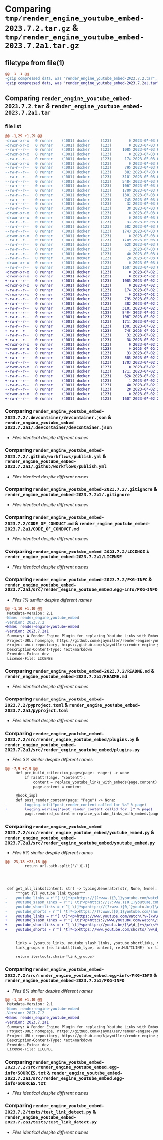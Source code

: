 # Comparing `tmp/render_engine_youtube_embed-2023.7.2.tar.gz` & `tmp/render_engine_youtube_embed-2023.7.2a1.tar.gz`

## filetype from file(1)

```diff
@@ -1 +1 @@
-gzip compressed data, was "render_engine_youtube_embed-2023.7.2.tar", last modified: Mon Jul  3 00:09:57 2023, max compression
+gzip compressed data, was "render_engine_youtube_embed-2023.7.2a1.tar", last modified: Sun Jul  2 23:28:50 2023, max compression
```

## Comparing `render_engine_youtube_embed-2023.7.2.tar` & `render_engine_youtube_embed-2023.7.2a1.tar`

### file list

```diff
@@ -1,29 +1,29 @@
-drwxr-xr-x   0 runner    (1001) docker     (123)        0 2023-07-03 00:09:57.200576 render_engine_youtube_embed-2023.7.2/
-drwxr-xr-x   0 runner    (1001) docker     (123)        0 2023-07-03 00:09:57.200576 render_engine_youtube_embed-2023.7.2/.devcontainer/
--rw-r--r--   0 runner    (1001) docker     (123)     1085 2023-07-03 00:09:39.000000 render_engine_youtube_embed-2023.7.2/.devcontainer/devcontainer.json
-drwxr-xr-x   0 runner    (1001) docker     (123)        0 2023-07-03 00:09:57.200576 render_engine_youtube_embed-2023.7.2/.github/
--rw-r--r--   0 runner    (1001) docker     (123)      174 2023-07-03 00:09:39.000000 render_engine_youtube_embed-2023.7.2/.github/dependabot.yml
-drwxr-xr-x   0 runner    (1001) docker     (123)        0 2023-07-03 00:09:57.200576 render_engine_youtube_embed-2023.7.2/.github/workflows/
--rw-r--r--   0 runner    (1001) docker     (123)      795 2023-07-03 00:09:39.000000 render_engine_youtube_embed-2023.7.2/.github/workflows/publish.yml
--rw-r--r--   0 runner    (1001) docker     (123)      382 2023-07-03 00:09:39.000000 render_engine_youtube_embed-2023.7.2/.github/workflows/tests.yml
--rw-r--r--   0 runner    (1001) docker     (123)     3101 2023-07-03 00:09:39.000000 render_engine_youtube_embed-2023.7.2/.gitignore
--rw-r--r--   0 runner    (1001) docker     (123)     5484 2023-07-03 00:09:39.000000 render_engine_youtube_embed-2023.7.2/CODE_OF_CONDUCT.md
--rw-r--r--   0 runner    (1001) docker     (123)     1067 2023-07-03 00:09:39.000000 render_engine_youtube_embed-2023.7.2/LICENSE
--rw-r--r--   0 runner    (1001) docker     (123)     1709 2023-07-03 00:09:57.200576 render_engine_youtube_embed-2023.7.2/PKG-INFO
--rw-r--r--   0 runner    (1001) docker     (123)     1301 2023-07-03 00:09:39.000000 render_engine_youtube_embed-2023.7.2/README.md
--rw-r--r--   0 runner    (1001) docker     (123)      745 2023-07-03 00:09:39.000000 render_engine_youtube_embed-2023.7.2/pyproject.toml
--rw-r--r--   0 runner    (1001) docker     (123)       32 2023-07-03 00:09:39.000000 render_engine_youtube_embed-2023.7.2/requirements.txt
--rw-r--r--   0 runner    (1001) docker     (123)       38 2023-07-03 00:09:57.200576 render_engine_youtube_embed-2023.7.2/setup.cfg
-drwxr-xr-x   0 runner    (1001) docker     (123)        0 2023-07-03 00:09:57.200576 render_engine_youtube_embed-2023.7.2/src/
-drwxr-xr-x   0 runner    (1001) docker     (123)        0 2023-07-03 00:09:57.200576 render_engine_youtube_embed-2023.7.2/src/render_engine_youtube_embed/
--rw-r--r--   0 runner    (1001) docker     (123)       33 2023-07-03 00:09:39.000000 render_engine_youtube_embed-2023.7.2/src/render_engine_youtube_embed/__init__.py
--rw-r--r--   0 runner    (1001) docker     (123)      582 2023-07-03 00:09:39.000000 render_engine_youtube_embed-2023.7.2/src/render_engine_youtube_embed/plugins.py
--rw-r--r--   0 runner    (1001) docker     (123)     1743 2023-07-03 00:09:39.000000 render_engine_youtube_embed-2023.7.2/src/render_engine_youtube_embed/youtube_embed.py
-drwxr-xr-x   0 runner    (1001) docker     (123)        0 2023-07-03 00:09:57.200576 render_engine_youtube_embed-2023.7.2/src/render_engine_youtube_embed.egg-info/
--rw-r--r--   0 runner    (1001) docker     (123)     1709 2023-07-03 00:09:57.000000 render_engine_youtube_embed-2023.7.2/src/render_engine_youtube_embed.egg-info/PKG-INFO
--rw-r--r--   0 runner    (1001) docker     (123)      628 2023-07-03 00:09:57.000000 render_engine_youtube_embed-2023.7.2/src/render_engine_youtube_embed.egg-info/SOURCES.txt
--rw-r--r--   0 runner    (1001) docker     (123)        1 2023-07-03 00:09:57.000000 render_engine_youtube_embed-2023.7.2/src/render_engine_youtube_embed.egg-info/dependency_links.txt
--rw-r--r--   0 runner    (1001) docker     (123)       40 2023-07-03 00:09:57.000000 render_engine_youtube_embed-2023.7.2/src/render_engine_youtube_embed.egg-info/requires.txt
--rw-r--r--   0 runner    (1001) docker     (123)       28 2023-07-03 00:09:57.000000 render_engine_youtube_embed-2023.7.2/src/render_engine_youtube_embed.egg-info/top_level.txt
-drwxr-xr-x   0 runner    (1001) docker     (123)        0 2023-07-03 00:09:57.200576 render_engine_youtube_embed-2023.7.2/tests/
--rw-r--r--   0 runner    (1001) docker     (123)     1607 2023-07-03 00:09:39.000000 render_engine_youtube_embed-2023.7.2/tests/test_link_detect.py
+drwxr-xr-x   0 runner    (1001) docker     (123)        0 2023-07-02 23:28:50.388292 render_engine_youtube_embed-2023.7.2a1/
+drwxr-xr-x   0 runner    (1001) docker     (123)        0 2023-07-02 23:28:50.384292 render_engine_youtube_embed-2023.7.2a1/.devcontainer/
+-rw-r--r--   0 runner    (1001) docker     (123)     1085 2023-07-02 23:28:33.000000 render_engine_youtube_embed-2023.7.2a1/.devcontainer/devcontainer.json
+drwxr-xr-x   0 runner    (1001) docker     (123)        0 2023-07-02 23:28:50.384292 render_engine_youtube_embed-2023.7.2a1/.github/
+-rw-r--r--   0 runner    (1001) docker     (123)      174 2023-07-02 23:28:33.000000 render_engine_youtube_embed-2023.7.2a1/.github/dependabot.yml
+drwxr-xr-x   0 runner    (1001) docker     (123)        0 2023-07-02 23:28:50.384292 render_engine_youtube_embed-2023.7.2a1/.github/workflows/
+-rw-r--r--   0 runner    (1001) docker     (123)      795 2023-07-02 23:28:33.000000 render_engine_youtube_embed-2023.7.2a1/.github/workflows/publish.yml
+-rw-r--r--   0 runner    (1001) docker     (123)      382 2023-07-02 23:28:33.000000 render_engine_youtube_embed-2023.7.2a1/.github/workflows/tests.yml
+-rw-r--r--   0 runner    (1001) docker     (123)     3101 2023-07-02 23:28:33.000000 render_engine_youtube_embed-2023.7.2a1/.gitignore
+-rw-r--r--   0 runner    (1001) docker     (123)     5484 2023-07-02 23:28:33.000000 render_engine_youtube_embed-2023.7.2a1/CODE_OF_CONDUCT.md
+-rw-r--r--   0 runner    (1001) docker     (123)     1067 2023-07-02 23:28:33.000000 render_engine_youtube_embed-2023.7.2a1/LICENSE
+-rw-r--r--   0 runner    (1001) docker     (123)     1711 2023-07-02 23:28:50.388292 render_engine_youtube_embed-2023.7.2a1/PKG-INFO
+-rw-r--r--   0 runner    (1001) docker     (123)     1301 2023-07-02 23:28:33.000000 render_engine_youtube_embed-2023.7.2a1/README.md
+-rw-r--r--   0 runner    (1001) docker     (123)      745 2023-07-02 23:28:33.000000 render_engine_youtube_embed-2023.7.2a1/pyproject.toml
+-rw-r--r--   0 runner    (1001) docker     (123)       32 2023-07-02 23:28:33.000000 render_engine_youtube_embed-2023.7.2a1/requirements.txt
+-rw-r--r--   0 runner    (1001) docker     (123)       38 2023-07-02 23:28:50.388292 render_engine_youtube_embed-2023.7.2a1/setup.cfg
+drwxr-xr-x   0 runner    (1001) docker     (123)        0 2023-07-02 23:28:50.384292 render_engine_youtube_embed-2023.7.2a1/src/
+drwxr-xr-x   0 runner    (1001) docker     (123)        0 2023-07-02 23:28:50.388292 render_engine_youtube_embed-2023.7.2a1/src/render_engine_youtube_embed/
+-rw-r--r--   0 runner    (1001) docker     (123)       33 2023-07-02 23:28:33.000000 render_engine_youtube_embed-2023.7.2a1/src/render_engine_youtube_embed/__init__.py
+-rw-r--r--   0 runner    (1001) docker     (123)      585 2023-07-02 23:28:33.000000 render_engine_youtube_embed-2023.7.2a1/src/render_engine_youtube_embed/plugins.py
+-rw-r--r--   0 runner    (1001) docker     (123)     1703 2023-07-02 23:28:33.000000 render_engine_youtube_embed-2023.7.2a1/src/render_engine_youtube_embed/youtube_embed.py
+drwxr-xr-x   0 runner    (1001) docker     (123)        0 2023-07-02 23:28:50.388292 render_engine_youtube_embed-2023.7.2a1/src/render_engine_youtube_embed.egg-info/
+-rw-r--r--   0 runner    (1001) docker     (123)     1711 2023-07-02 23:28:50.000000 render_engine_youtube_embed-2023.7.2a1/src/render_engine_youtube_embed.egg-info/PKG-INFO
+-rw-r--r--   0 runner    (1001) docker     (123)      628 2023-07-02 23:28:50.000000 render_engine_youtube_embed-2023.7.2a1/src/render_engine_youtube_embed.egg-info/SOURCES.txt
+-rw-r--r--   0 runner    (1001) docker     (123)        1 2023-07-02 23:28:50.000000 render_engine_youtube_embed-2023.7.2a1/src/render_engine_youtube_embed.egg-info/dependency_links.txt
+-rw-r--r--   0 runner    (1001) docker     (123)       40 2023-07-02 23:28:50.000000 render_engine_youtube_embed-2023.7.2a1/src/render_engine_youtube_embed.egg-info/requires.txt
+-rw-r--r--   0 runner    (1001) docker     (123)       28 2023-07-02 23:28:50.000000 render_engine_youtube_embed-2023.7.2a1/src/render_engine_youtube_embed.egg-info/top_level.txt
+drwxr-xr-x   0 runner    (1001) docker     (123)        0 2023-07-02 23:28:50.388292 render_engine_youtube_embed-2023.7.2a1/tests/
+-rw-r--r--   0 runner    (1001) docker     (123)     1607 2023-07-02 23:28:33.000000 render_engine_youtube_embed-2023.7.2a1/tests/test_link_detect.py
```

### Comparing `render_engine_youtube_embed-2023.7.2/.devcontainer/devcontainer.json` & `render_engine_youtube_embed-2023.7.2a1/.devcontainer/devcontainer.json`

 * *Files identical despite different names*

### Comparing `render_engine_youtube_embed-2023.7.2/.github/workflows/publish.yml` & `render_engine_youtube_embed-2023.7.2a1/.github/workflows/publish.yml`

 * *Files identical despite different names*

### Comparing `render_engine_youtube_embed-2023.7.2/.gitignore` & `render_engine_youtube_embed-2023.7.2a1/.gitignore`

 * *Files identical despite different names*

### Comparing `render_engine_youtube_embed-2023.7.2/CODE_OF_CONDUCT.md` & `render_engine_youtube_embed-2023.7.2a1/CODE_OF_CONDUCT.md`

 * *Files identical despite different names*

### Comparing `render_engine_youtube_embed-2023.7.2/LICENSE` & `render_engine_youtube_embed-2023.7.2a1/LICENSE`

 * *Files identical despite different names*

### Comparing `render_engine_youtube_embed-2023.7.2/PKG-INFO` & `render_engine_youtube_embed-2023.7.2a1/src/render_engine_youtube_embed.egg-info/PKG-INFO`

 * *Files 1% similar despite different names*

```diff
@@ -1,10 +1,10 @@
 Metadata-Version: 2.1
-Name: render_engine_youtube_embed
-Version: 2023.7.2
+Name: render-engine-youtube-embed
+Version: 2023.7.2a1
 Summary: A Render Engine Plugin for replacing Youtube Links with Embed Links
 Project-URL: homepage, https://github.com/kjaymiller/render-engine-youtube-link-embed
 Project-URL: repository, https://github.com/kjaymiller/render-engine-youtube-link-embed
 Description-Content-Type: text/markdown
 Provides-Extra: dev
 License-File: LICENSE
```

### Comparing `render_engine_youtube_embed-2023.7.2/README.md` & `render_engine_youtube_embed-2023.7.2a1/README.md`

 * *Files identical despite different names*

### Comparing `render_engine_youtube_embed-2023.7.2/pyproject.toml` & `render_engine_youtube_embed-2023.7.2a1/pyproject.toml`

 * *Files identical despite different names*

### Comparing `render_engine_youtube_embed-2023.7.2/src/render_engine_youtube_embed/plugins.py` & `render_engine_youtube_embed-2023.7.2a1/src/render_engine_youtube_embed/plugins.py`

 * *Files 3% similar despite different names*

```diff
@@ -7,9 +7,9 @@
     def pre_build_collection_pages(page: "Page") -> None:
         if hasattr(page, "content"):
             content = replace_youtube_links_with_embeds(page.content)    
             page.content = content
 
     @hook_impl
     def post_render_content(page: "Page") -> None:
-        logging.info("post_render_content called for %s" % page)
+        logging.warning("post_render_content called for {}" % page)
         page.rendered_content = replace_youtube_links_with_embeds(page.rendered_content)
```

### Comparing `render_engine_youtube_embed-2023.7.2/src/render_engine_youtube_embed/youtube_embed.py` & `render_engine_youtube_embed-2023.7.2a1/src/render_engine_youtube_embed/youtube_embed.py`

 * *Files 6% similar despite different names*

```diff
@@ -23,18 +23,18 @@
         return url.path.split('/')[-1]
 
 
 
 
 def get_all_links(content: str) -> typing.Generator[str, None, None]:
     """get all youtube link types"""
-    youtube_links = r'^[ \t]*<p>https://(?:www.){0,1}youtube.com/watch\?v=[\w\d_]+</p>\s*$'
-    youtube_slash_links = r'^[ \t]*<p>https://(?:www.){0,1}youtube.com/watch\/[\w\d_]+</p>\s*$'
-    youtube_shortlinks = r'^[ \t]*<p>https://(?:www.){0,1}youtu.be/[\w\d_]+</p>\s*$'
-    youtube_shorts = r'^[ \t]*<p>https://(?:www.){0,1}youtube.com/shorts/[\w\d_]*</p>\s*$'
+    youtube_links = r'^[ \t]*<p>https://www.youtube.com/watch\?v=[\w\d_]+</p>\s*$'
+    youtube_slash_links = r'^[ \t]*<p>https://www.youtube.com/watch\/[\w\d_]+</p>\s*$'
+    youtube_shortlinks = r'^[ \t]*<p>https://youtu.be/[\w\d_]+</p>\s*$'
+    youtube_shorts = r'^[ \t]*<p>https://www.youtube.com/shorts/[\w\d_]*</p>\s*$'
     
 
     links = [youtube_links, youtube_slash_links, youtube_shortlinks, youtube_shorts]
     link_groups = [re.findall(link_type, content, re.MULTILINE) for link_type in links]
 
     return itertools.chain(*link_groups)
```

### Comparing `render_engine_youtube_embed-2023.7.2/src/render_engine_youtube_embed.egg-info/PKG-INFO` & `render_engine_youtube_embed-2023.7.2a1/PKG-INFO`

 * *Files 8% similar despite different names*

```diff
@@ -1,10 +1,10 @@
 Metadata-Version: 2.1
-Name: render-engine-youtube-embed
-Version: 2023.7.2
+Name: render_engine_youtube_embed
+Version: 2023.7.2a1
 Summary: A Render Engine Plugin for replacing Youtube Links with Embed Links
 Project-URL: homepage, https://github.com/kjaymiller/render-engine-youtube-link-embed
 Project-URL: repository, https://github.com/kjaymiller/render-engine-youtube-link-embed
 Description-Content-Type: text/markdown
 Provides-Extra: dev
 License-File: LICENSE
```

### Comparing `render_engine_youtube_embed-2023.7.2/src/render_engine_youtube_embed.egg-info/SOURCES.txt` & `render_engine_youtube_embed-2023.7.2a1/src/render_engine_youtube_embed.egg-info/SOURCES.txt`

 * *Files identical despite different names*

### Comparing `render_engine_youtube_embed-2023.7.2/tests/test_link_detect.py` & `render_engine_youtube_embed-2023.7.2a1/tests/test_link_detect.py`

 * *Files identical despite different names*

